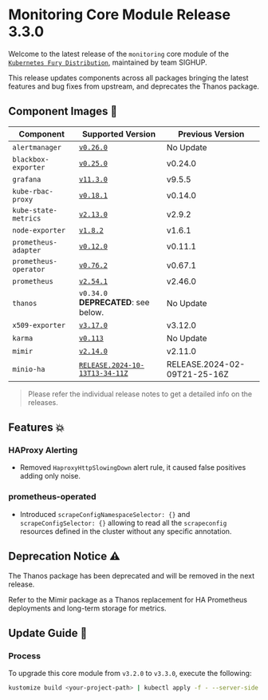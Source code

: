 # Monitoring Core Module Release 3.3.0

Welcome to the latest release of the `monitoring` core module of the [`Kubernetes Fury Distribution`](https://github.com/sighupio/fury-distribution), maintained by team SIGHUP.

This release updates components across all packages bringing the latest features and bug fixes from upstream, and deprecates the Thanos package.

## Component Images 🚢

| Component             | Supported Version                                                                                          | Previous Version             |
| --------------------- | ---------------------------------------------------------------------------------------------------------- | ---------------------------- |
| `alertmanager`        | [`v0.26.0`](https://github.com/prometheus/alertmanager/releases/tag/v0.26.0)                               | No Update                    |
| `blackbox-exporter`   | [`v0.25.0`](https://github.com/prometheus/blackbox_exporter/releases/tag/v0.25.0)                          | v0.24.0                      |
| `grafana`             | [`v11.3.0`](https://github.com/grafana/grafana/releases/tag/v11.3.0)                                       | v9.5.5                       |
| `kube-rbac-proxy`     | [`v0.18.1`](https://github.com/brancz/kube-rbac-proxy/releases/tag/v0.18.1)                                | v0.14.0                      |
| `kube-state-metrics`  | [`v2.13.0`](https://github.com/kubernetes/kube-state-metrics/releases/tag/v2.13.0)                         | v2.9.2                       |
| `node-exporter`       | [`v1.8.2`](https://github.com/prometheus/node_exporter/releases/tag/v1.8.2)                                | v1.6.1                       |
| `prometheus-adapter`  | [`v0.12.0`](https://github.com/kubernetes-sigs/prometheus-adapter/releases/tag/v0.12.0)                    | v0.11.1                      |
| `prometheus-operator` | [`v0.76.2`](https://github.com/prometheus-operator/prometheus-operator/releases/tag/v0.76.2)               | v0.67.1                      |
| `prometheus`          | [`v2.54.1`](https://github.com/prometheus/prometheus/releases/tag/v2.54.1)                                 | v2.46.0                      |
| `thanos`              | `v0.34.0` **DEPRECATED**: see below.                                                                       | No Update                    |
| `x509-exporter`       | [`v3.17.0`](https://github.com/enix/x509-certificate-exporter/releases/tag/v3.17.0)                        | v3.12.0                      |
| `karma`               | [`v0.113`](https://github.com/prymitive/karma/releases/tag/v0.113)                                         | No Update                    |
| `mimir`               | [`v2.14.0`](https://github.com/grafana/mimir/releases/tag/mimir-2.14.0)                                    | v2.11.0                      |
| `minio-ha`            | [`RELEASE.2024-10-13T13-34-11Z`](https://github.com/minio/minio/releases/tag/RELEASE.2024-10-13T13-34-11Z) | RELEASE.2024-02-09T21-25-16Z |

> Please refer the individual release notes to get a detailed info on the releases.

## Features 💥

### HAProxy Alerting

- Removed `HaproxyHttpSlowingDown` alert rule, it caused false positives adding only noise.

### prometheus-operated

- Introduced `scrapeConfigNamespaceSelector: {}` and `scrapeConfigSelector: {}` allowing to read all the `scrapeconfig` resources defined in the cluster without any specific annotation.

## Deprecation Notice ⚠️

The Thanos package has been deprecated and will be removed in the next release.

Refer to the Mimir package as a Thanos replacement for HA Prometheus deployments and long-term storage for metrics.

## Update Guide 🦮

### Process

To upgrade this core module from `v3.2.0` to `v3.3.0`, execute the following:

```bash
kustomize build <your-project-path> | kubectl apply -f - --server-side
```
